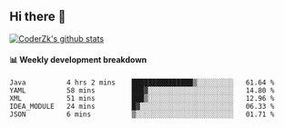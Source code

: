 ## Hi there 👋

[![CoderZk's github stats](https://github-readme-stats.vercel.app/api?username=zhoukuo123&show_icons=true&count_private=true)](https://github.com/anuraghazra/github-readme-stats)

#### :bar_chart: Weekly development breakdown

<!--START_SECTION:waka-->
```text
Java          4 hrs 2 mins    ███████████████▒░░░░░░░░░   61.64 % 
YAML          58 mins         ███▓░░░░░░░░░░░░░░░░░░░░░   14.80 % 
XML           51 mins         ███▒░░░░░░░░░░░░░░░░░░░░░   12.96 % 
IDEA_MODULE   24 mins         █▓░░░░░░░░░░░░░░░░░░░░░░░   06.33 % 
JSON          6 mins          ▒░░░░░░░░░░░░░░░░░░░░░░░░   01.71 % 
```
<!--END_SECTION:waka-->
